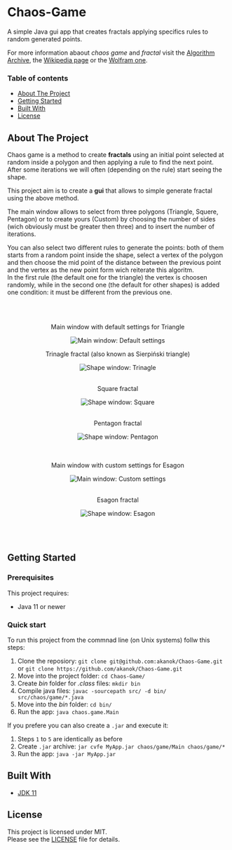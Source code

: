 # Chaos-Game
A simple Java gui app that creates fractals applying specifics rules to random generated points.

For more information abaout *chaos game* and *fractal* visit the [Algorithm Archive](https://www.algorithm-archive.org/contents/IFS/IFS.html), the [Wikipedia page](https://en.wikipedia.org/wiki/Chaos_game) or the [Wolfram one](https://mathworld.wolfram.com/ChaosGame.html).


### Table of contents
* [About The Project](#about-the-project)
* [Getting Started](#getting-started)
* [Built With](#built-with)
* [License](#license)

## About The Project
Chaos game is a method to create **fractals** using an initial point selected at random inside a polygon and then applying a rule to find the next point. After some iterations we will often (depending on the rule) start seeing the shape.

This project aim is to create a **gui** that allows to simple generate fractal using the above method.

The main window allows to select from three polygons (Triangle, Squere, Pentagon) or to create yours (Custom) by choosing the number of sides (wich obviously must be greater then three) and to insert the number of iterations.

You can also select two different rules to generate the points: both of them starts from a random point inside the shape, select a vertex of the polygon and then choose the mid point of the distance between the previous point and the vertex as the new point form wich reiterate this algoritm. <br />
In the first rule (the default one for the triangle) the vertex is choosen randomly, while in the second one (the default for other shapes) is added one condition: it must be different from the previous one.

<br /><br />
<div align="center">

<p> Main window with default settings for Triangle </p>
<img src="images/Main_Default.png" alt="Main window: Default settings" >
<br />

<p> Trinagle fractal (also known as Sierpiński triangle) </p>

<img src="images/Trinagle.png" alt="Shape window: Trinagle" >
<br /><br />

<p> Square fractal </p>

<img src="images/Square.png" alt="Shape window: Square" >
<br /><br />

<p> Pentagon fractal </p>

<img src="images/Pentagon.png" alt="Shape window: Pentagon" >
<br /><br /><br />

<p> Main window with custom settings for Esagon </p>
<img src="images/Main_Custom.png" alt="Main window: Custom settings" >
<br /><br />

<p> Esagon fractal </p>

<img src="images/Esagon.png" alt="Shape window: Esagon" >
</div>
<br /><br /><br />

## Getting Started

### Prerequisites
This project requires:

+ Java 11 or newer

### Quick start
To run this project from the commnad line (on Unix systems) follw this steps:

1. Clone the reposiory: ``git clone git@github.com:akanok/Chaos-Game.git`` <br />or  ``git clone https://github.com/akanok/Chaos-Game.git``
2. Move into the project folder: ``cd Chaos-Game/``
3. Create _bin_ folder for _.class_ files: ``mkdir bin``
4. Compile java files: ``javac -sourcepath src/ -d bin/ src/chaos/game/*.java``
5. Move into the _bin_ folder: ``cd bin/``
6. Run the app: ``java chaos.game.Main``

If you prefere you can also create a `.jar` and execute it:

1. Steps `1` to `5` are identically as before
6. Create `.jar` archive: `jar cvfe MyApp.jar chaos/game/Main chaos/game/*`
7. Run the app: `java -jar MyApp.jar`


## Built With
* [JDK 11](https://www.oracle.com/it/java/technologies/javase/jdk11-archive-downloads.html)


## License
This project is licensed under MIT. <br />
Please see the [LICENSE](/LICENSE) file for details.
